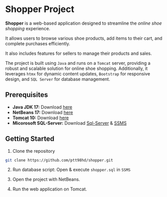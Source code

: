 # Shopper Project

**Shopper** is a web-based application designed to streamline the _online shoe shopping_ experience.

It allows users to browse various shoe products, add items to their cart, and complete purchases efficiently.

It also includes features for sellers to manage their products and sales.

The project is built using `Java` and runs on a `Tomcat` server, providing a robust and scalable solution for online shoe shopping. Additionally, it leverages `htmx` for dynamic content updates, `Bootstrap` for responsive design, and `SQL Server` for database management.

## Prerequisites

- **Java JDK 17:** Download [here](https://www.oracle.com/java/technologies/downloads/)
- **NetBeans 17:** Download [here](https://netbeans.apache.org/front/main/download/archive/)
- **Tomcat 10:** Download [here](https://tomcat.apache.org/download-10.cgi)
- **Micorosoft SQL-Server:** Download [Sql-Server](https://www.microsoft.com/en-us/sql-server/sql-server-downloads) & [SSMS](https://learn.microsoft.com/en-us/ssms/download-sql-server-management-studio-ssms#download-ssms)

## Getting Started

1. Clone the repository

```sh
git clone https://github.com/ptt98hd/shopper.git
```

2. Run database script: Open & execute `shopper.sql` in `SSMS`

3. Open the project with NetBeans.

4. Run the web application on Tomcat.
